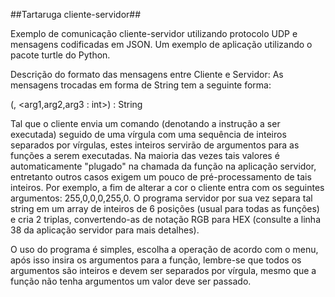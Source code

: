 ##Tartaruga cliente-servidor##

Exemplo de comunicação cliente-servidor utilizando protocolo UDP e mensagens codificadas em JSON.
Um exemplo de aplicação utilizando o pacote turtle do Python.

Descrição do formato das mensagens entre Cliente e Servidor:
As mensagens trocadas em forma de String tem a seguinte forma: 

(<Comando : String>, <arg1,arg2,arg3 : int>) : String

Tal que o cliente envia um comando (denotando a instrução a ser executada) seguido de uma vírgula com uma sequência de inteiros separados por vírgulas, estes inteiros servirão de argumentos para as funções a serem executadas. Na maioria das vezes tais valores é automaticamente "plugado" na chamada da função na aplicação servidor, entretanto outros casos exigem um pouco de pré-processamento de tais inteiros. Por exemplo, a fim de alterar a cor o cliente entra com os seguintes argumentos: 255,0,0,0,255,0. O programa servidor por sua vez separa tal string em um array de inteiros de 6 posições (usual para todas as funções) e cria 2 triplas, convertendo-as de notação RGB para HEX (consulte a linha 38 da aplicação servidor para mais detalhes).

O uso do programa é simples, escolha a operação de acordo com o menu, após isso insira os argumentos para a função, lembre-se que todos os argumentos são inteiros e devem ser separados por vírgula, mesmo que a função não tenha argumentos um valor deve ser passado.

